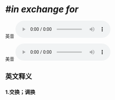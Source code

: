 # ***\#in exchange for*** 
英音
<audio src="./media/in exchange for1_AAC.aac" controls="controls"></audio>

美音
<audio src="./media/in exchange for2_AAC.aac" controls="controls"></audio>



  

英文释义
---
### 1.**交换；调换**  



